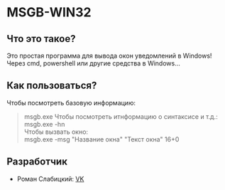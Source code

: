 # MSGB-WIN32
## Что это такое?
Это простая программа для вывода окон уведомлений в Windows! Через cmd, powershell или другие средства в Windows...
## Как пользоваться?
Чтобы посмотреть базовую информацию:
> msgb.exe
Чтобы посмотреть итнформацию о синтаксисе и т.д.:
> msgb.exe -hn
<br>Чтобы вызвать окно:<br>
> msgb.exe -msg "Название окна" "Текст окна" 16+0
## Разработчик
- Роман Слабицкий: [VK](https://vk.com/romanin2)
